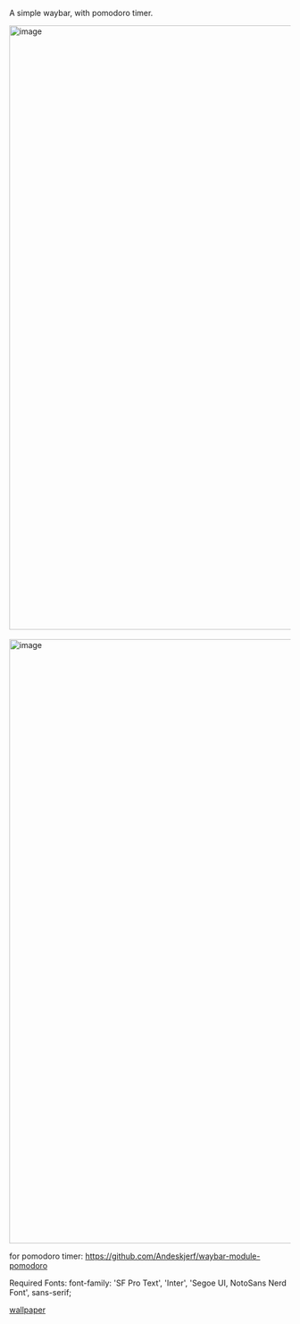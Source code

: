 A simple waybar, with pomodoro timer.

<img width="1920" height="1080" alt="image" src="https://github.com/user-attachments/assets/d4b47a3e-b960-4fbb-8ad3-702feb8e9f74" />
<br><br>
<img width="1920" height="1080" alt="image" src="https://github.com/user-attachments/assets/9b368093-19f6-4149-8ac6-4daac6a8dd3e" />


for pomodoro timer:
https://github.com/Andeskjerf/waybar-module-pomodoro

Required Fonts:
font-family: 'SF Pro Text', 'Inter', 'Segoe UI, NotoSans Nerd Font', sans-serif;

[wallpaper](https://raw.githubusercontent.com/Prateek7071/dotfiles/main/asset/3.jpg)
